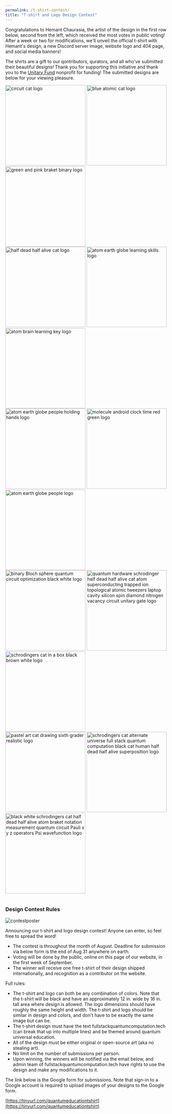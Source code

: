 ```yaml
---
permalink: /t-shirt-contest/
title: "T-shirt and Logo Design Contest"
---
```


Congratulations to Hemant Chaurasia, the artist of the design in the first row below, second from the left, which received the most votes in public voting!  After a week or two for modifications, we'll unveil the official t-shirt with Hemant's design, a new Discord server image, website logo and 404 page, and social media banners!

The shirts are a gift to our qontributors, qurators, and all who've submitted their beautiful designs!  Thank you for supporting this initiative and thank you to the [Unitary Fund](https://unitary.fund) nonprofit for funding!
The submitted designs are below for your viewing pleasure.

<div style="width: 65vw">
<div class="row">
  <div class="column">
    <img src="/assets/images/designs/logo-1.jpg" alt="circuit cat logo" width="250">
    <img src="/assets/images/designs/logo-2.jpg" alt="blue atomic cat logo" width="250">
    <img src="/assets/images/designs/logo-3.png" alt="green and pink braket binary logo" width="250">
  </div><div class="column">
    <img src="/assets/images/designs/logo-4.jpg" alt="half dead half alive cat logo" width="250">
    <img src="/assets/images/designs/logo-5.png" alt="atom earth globe learning skills logo" width="250">
    <img src="/assets/images/designs/logo-6.png" alt="atom brain learning key logo" width="250">
  </div><div class="column">
    <img src="/assets/images/designs/logo-7.png" alt="atom earth globe people holding hands logo" width="250">
    <img src="/assets/images/designs/logo-8.png" alt="molecule android clock time red green logo" width="250">
    <img src="/assets/images/designs/logo-9.png" alt="atom earth globe people logo" width="250">
  </div><div class="column">
    <img src="/assets/images/designs/logo-10.png" alt="binary Bloch sphere quantum circuit optimization black white logo" width="250">
    <img src="/assets/images/designs/logo-11.jpg" alt="quantum hardware schrodinger half dead half alive cat atom superconducting trapped ion topological atomic tweezers laptop cavity silicon spin diamond nitrogen vacancy circuit unitary gate logo" width="250">
    <img src="/assets/images/designs/logo-12.png" alt="schrodingers cat in a box black brown white logo" width="250">
  </div><div class="column">
    <img src="/assets/images/designs/logo-13.jpeg" alt="pastel art cat drawing sixth grader realistic logo" width="250">
    <img src="/assets/images/designs/logo-14.PNG" alt="schrodingers cat alternate universe full stack quantum computation black cat human half dead half alive superposition logo" width="250">
    <img src="/assets/images/designs/logo-15.png" alt="black white schrodingers cat half dead half alive atom braket notation measurement quantum circuit Pauli x y z operators Psi wavefunction logo" width="250">
</div>
</div>
</div>
<br>

### Design Contest Rules

![contestposter](/assets/images/TSHIRTLOGOPOSTER.png "contestposter")

Announcing our t-shirt and logo design contest!  Anyone can enter, so feel free to spread the word!

- The contest is throughout the month of August.  Deadline for submission via below form is the end of Aug 31 anywhere on earth.
- Voting will be done by the public, online on this page of our website, in the first week of September.
- The winner will receive one free t-shirt of their design shipped internationally, and recognition as a contributor on the website.

Full rules:

- The t-shirt and logo can both be any combination of colors.  Note that the t-shirt will be black and have an approximately 12 in. wide by 16 in. tall area where design is allowed.  The logo dimensions should have roughly the same height and width.  The t-shirt and logo should be similar in design and colors, and don't have to be exactly the same image but can be.
- The t-shirt design must have the text fullstackquantumcomputation.tech (can break that up into multiple lines) and be themed around quantum universal education.
- All of the design must be either original or open-source art (aka no stealing art).
- No limit on the number of submissions per person.
- Upon winning, the winners will be notified via the email below, and admin team of fullstackquantumcomputation.tech have rights to use the design and make any modifications to it.

The link below is the Google form for submissions.  Note that sign-in to a Google account is required to upload images of your designs to the Google form.

[https://tinyurl.com/quantumeducationtshirt](https://tinyurl.com/quantumeducationtshirt)

